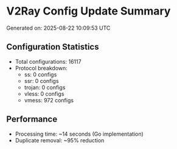# V2Ray Config Update Summary
Generated on: 2025-08-22 10:09:53 UTC

## Configuration Statistics
- Total configurations: 16117
- Protocol breakdown:
  - ss: 0 configs
  - ssr: 0 configs
  - trojan: 0 configs
  - vless: 0 configs
  - vmess: 972 configs

## Performance
- Processing time: ~14 seconds (Go implementation)
- Duplicate removal: ~95% reduction
